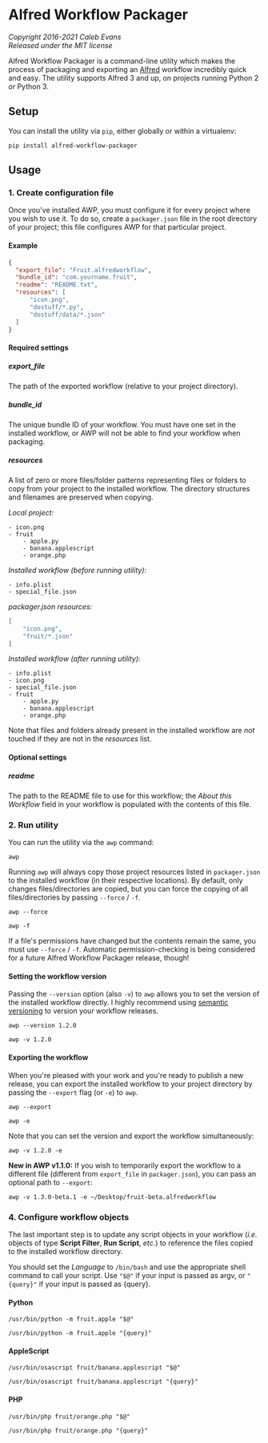 # Alfred Workflow Packager

*Copyright 2016-2021 Caleb Evans*  
*Released under the MIT license*

Alfred Workflow Packager is a command-line utility which makes the process of
packaging and exporting an [Alfred](https://www.alfredapp.com/) workflow
incredibly quick and easy. The utility supports Alfred 3 and up, on projects running Python 2 *or* Python 3.

## Setup

You can install the utility via `pip`, either globally or within a virtualenv:

```
pip install alfred-workflow-packager
```

## Usage

### 1. Create configuration file

Once you've installed AWP, you must configure it for every project where you
wish to use it. To do so, create a `packager.json` file in the root directory of
your project; this file configures AWP for that particular project.

#### Example

```json
{
  "export_file": "Fruit.alfredworkflow",
  "bundle_id": "com.yourname.fruit",
  "readme": "README.txt",
  "resources": [
      "icon.png",
      "dostuff/*.py",
      "dostuff/data/*.json"
  ]
}
```

#### Required settings

##### export_file

The path of the exported workflow (relative to your project directory).

##### bundle_id

The unique bundle ID of your workflow. You must have one set in the installed
workflow, or AWP will not be able to find your workflow when packaging.

##### resources

A list of zero or more files/folder patterns representing files or folders to
copy from your project to the installed workflow. The directory structures and
filenames are preserved when copying.

*Local project:*

```
- icon.png
- fruit
    - apple.py
    - banana.applescript
    - orange.php
```

*Installed workflow (before running utility):*

```
- info.plist
- special_file.json
```

*packager.json resources:*

```json
[
    "icon.png",
    "fruit/*.json"
]
```

*Installed workflow (after running utility):*

```
- info.plist
- icon.png
- special_file.json
- fruit
    - apple.py
    - banana.applescript
    - orange.php
```

Note that files and folders already present in the installed workflow are *not*
touched if they are not in the *resources* list.

#### Optional settings

##### readme

The path to the README file to use for this workflow; the *About this Workflow*
field in your workflow is populated with the contents of this file.

### 2. Run utility

You can run the utility via the `awp` command:

```
awp
```

Running `awp` will always copy those project resources listed in
`packager.json` to the installed workflow (in their respective locations). By
default, only changes files/directories are copied, but you can force the
copying of all files/directories by passing `--force` / `-f`.

```
awp --force
```

```
awp -f
```

If a file's permissions have changed but the contents remain the same, you must
use `--force` / `-f`. Automatic permission-checking is being considered for a
future Alfred Workflow Packager release, though!

#### Setting the workflow version

Passing the `--version` option (also `-v`) to `awp` allows you to set the
version of the installed workflow directly. I highly recommend using [semantic
versioning](http://semver.org/) to version your workflow releases.

```
awp --version 1.2.0
```

```
awp -v 1.2.0
```

#### Exporting the workflow

When you're pleased with your work and you're ready to publish a new release,
you can export the installed workflow to your project directory by passing the
`--export` flag (or `-e`) to `awp`.

```
awp --export
```

```
awp -e
```

Note that you can set the version and export the workflow simultaneously:

```
awp -v 1.2.0 -e
```

**New in AWP v1.1.0:** If you wish to temporarily export the workflow to a
different file (different from `export_file` in `packager.json`), you can
pass an optional path to `--export`:

```
awp -v 1.3.0-beta.1 -e ~/Desktop/fruit-beta.alfredworkflow
```

### 4. Configure workflow objects

The last important step is to update any script objects in your workflow (*i.e.*
objects of type **Script Filter**, **Run Script**, *etc.*) to reference the
files copied to the installed workflow directory.

You should set the *Language* to `/bin/bash` and use the appropriate shell
command to call your script. Use `"$@"` if your input is passed as argv, or
`"{query}"` if your input is passed as {query}.

#### Python

```
/usr/bin/python -m fruit.apple "$@"
```

```
/usr/bin/python -m fruit.apple "{query}"
```

#### AppleScript

```
/usr/bin/osascript fruit/banana.applescript "$@"
```

```
/usr/bin/osascript fruit/banana.applescript "{query}"
```

#### PHP

```
/usr/bin/php fruit/orange.php "$@"
```

```
/usr/bin/php fruit/orange.php "{query}"
```
